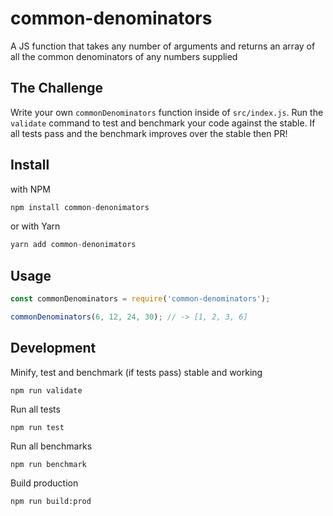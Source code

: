 # common-denominators

A JS function that takes any number of arguments and returns an array of all the common denominators of any numbers supplied

## The Challenge

Write your own `commonDenominators` function inside of `src/index.js`. Run the `validate` command to test and benchmark your code against the stable. If all tests pass and the benchmark improves over the stable then PR!

## Install

with NPM

```javascript
npm install common-denonimators
```

or with Yarn

```javascript
yarn add common-denonimators
```

## Usage

```javascript
const commonDenominators = require('common-denominators');

commonDenominators(6, 12, 24, 30); // -> [1, 2, 3, 6]
```

## Development

Minify, test and benchmark (if tests pass) stable and working

```node
npm run validate
```

Run all tests

```node
npm run test
```

Run all benchmarks

```node
npm run benchmark
```

Build production

```node
npm run build:prod
```
